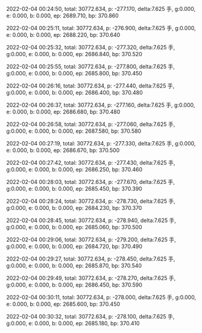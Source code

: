 2022-02-04 00:24:50, total: 30772.634, p: -277.170, delta:7.625 手, g:0.000, e: 0.000, b: 0.000, ep: 2689.710, bp: 370.860

2022-02-04 00:25:11, total: 30772.634, p: -276.900, delta:7.625 手, g:0.000, e: 0.000, b: 0.000, ep: 2688.220, bp: 370.640

2022-02-04 00:25:32, total: 30772.634, p: -277.320, delta:7.625 手, g:0.000, e: 0.000, b: 0.000, ep: 2686.840, bp: 370.520

2022-02-04 00:25:55, total: 30772.634, p: -277.800, delta:7.625 手, g:0.000, e: 0.000, b: 0.000, ep: 2685.800, bp: 370.450

2022-02-04 00:26:16, total: 30772.634, p: -277.440, delta:7.625 手, g:0.000, e: 0.000, b: 0.000, ep: 2686.400, bp: 370.480

2022-02-04 00:26:37, total: 30772.634, p: -277.160, delta:7.625 手, g:0.000, e: 0.000, b: 0.000, ep: 2686.680, bp: 370.480

2022-02-04 00:26:58, total: 30772.634, p: -277.060, delta:7.625 手, g:0.000, e: 0.000, b: 0.000, ep: 2687.580, bp: 370.580

2022-02-04 00:27:19, total: 30772.634, p: -277.330, delta:7.625 手, g:0.000, e: 0.000, b: 0.000, ep: 2686.670, bp: 370.500

2022-02-04 00:27:42, total: 30772.634, p: -277.430, delta:7.625 手, g:0.000, e: 0.000, b: 0.000, ep: 2686.250, bp: 370.460

2022-02-04 00:28:03, total: 30772.634, p: -277.670, delta:7.625 手, g:0.000, e: 0.000, b: 0.000, ep: 2685.450, bp: 370.390

2022-02-04 00:28:24, total: 30772.634, p: -278.730, delta:7.625 手, g:0.000, e: 0.000, b: 0.000, ep: 2684.230, bp: 370.370

2022-02-04 00:28:45, total: 30772.634, p: -278.940, delta:7.625 手, g:0.000, e: 0.000, b: 0.000, ep: 2685.060, bp: 370.500

2022-02-04 00:29:06, total: 30772.634, p: -279.200, delta:7.625 手, g:0.000, e: 0.000, b: 0.000, ep: 2684.720, bp: 370.490

2022-02-04 00:29:27, total: 30772.634, p: -278.450, delta:7.625 手, g:0.000, e: 0.000, b: 0.000, ep: 2685.870, bp: 370.540

2022-02-04 00:29:49, total: 30772.634, p: -278.270, delta:7.625 手, g:0.000, e: 0.000, b: 0.000, ep: 2686.450, bp: 370.590

2022-02-04 00:30:11, total: 30772.634, p: -278.000, delta:7.625 手, g:0.000, e: 0.000, b: 0.000, ep: 2685.600, bp: 370.450

2022-02-04 00:30:32, total: 30772.634, p: -278.100, delta:7.625 手, g:0.000, e: 0.000, b: 0.000, ep: 2685.180, bp: 370.410